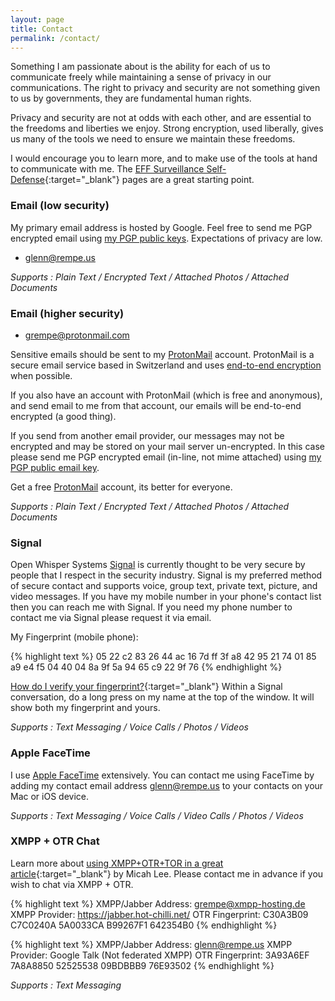 ```yaml
---
layout: page
title: Contact
permalink: /contact/
---
```


Something I am passionate about is the ability for each of us to communicate freely
while maintaining a sense of privacy in our communications. The right to privacy
and security are not something given to us by governments, they are fundamental
human rights.

Privacy and security are not at odds with each other, and are essential to the
freedoms and liberties we enjoy. Strong encryption, used liberally, gives us
many of the tools we need to ensure we maintain these freedoms.

I would encourage you to learn more, and to make use of the tools at hand to
communicate with me. The [EFF Surveillance Self-Defense](https://ssd.eff.org){:target="_blank"}
pages are a great starting point.

### Email (low security)

My primary email address is hosted by Google. Feel free to send me PGP encrypted
email using [my PGP public keys](/keys/). Expectations of privacy are low.

* [glenn@rempe.us](mailto:glenn@rempe.us)

*Supports : Plain Text / Encrypted Text / Attached Photos / Attached Documents*


### Email (higher security)

* [grempe@protonmail.com](mailto:grempe@protonmail.com)

Sensitive emails should be sent to my [ProtonMail](https://protonmail.com) account.
ProtonMail is a secure email service based in Switzerland and uses
[end-to-end encryption](https://en.wikipedia.org/wiki/End-to-end_encryption)
when possible.

If you also have an account with ProtonMail (which is free and anonymous),
and send email to me from that account, our emails will be end-to-end encrypted
(a good thing).

If you send from another email provider, our messages
may not be encrypted and may be stored on your mail server un-encrypted. In this
case please send me PGP encrypted email (in-line, not mime attached)
using [my PGP public email key](/keys/).

Get a free [ProtonMail](https://protonmail.com) account, its better for everyone.

*Supports : Plain Text / Encrypted Text / Attached Photos / Attached Documents*


### Signal

Open Whisper Systems [Signal](https://whispersystems.org) is currently thought
to be very secure by people that I respect in the security industry.  Signal
is my preferred method of secure contact and supports voice, group text, private
text, picture, and video messages. If you have my mobile number in your phone's contact list then
you can reach me with Signal. If you need my phone number to contact me
via Signal please request it via email.

My Fingerprint (mobile phone):

{% highlight text %}
05 22 c2 83 26 44 ac 16 7d
ff 3f a8 42 95 21 74 01 85
a9 e4 f5 04 40 04 8a 9f 5a
94 65 c9 22 9f 76
{% endhighlight %}

[How do I verify your fingerprint?](https://github.com/WhisperSystems/Signal-iOS/wiki/FAQ){:target="_blank"}
Within a Signal conversation, do a long press on my name at the top of the window.
It will show both my fingerprint and yours.

*Supports : Text Messaging / Voice Calls / Photos / Videos*

### Apple FaceTime

I use [Apple FaceTime](https://www.apple.com/ios/facetime/) extensively. You can
contact me using FaceTime by adding my contact email address [glenn@rempe.us](mailto:glenn@rempe.us)
to your contacts on your Mac or iOS device.

*Supports : Text Messaging / Voice Calls / Video Calls / Photos / Videos*


### XMPP + OTR Chat

Learn more about [using XMPP+OTR+TOR in a great article](https://theintercept.com/2015/07/14/communicating-secret-watched/){:target="_blank"} by Micah Lee. Please contact me in advance if you wish to chat via XMPP + OTR.

{% highlight text %}
XMPP/Jabber Address: grempe@xmpp-hosting.de
XMPP Provider:       https://jabber.hot-chilli.net/
OTR Fingerprint:     C30A3B09 C7C0240A 5A0033CA B99267F1 642354B0
{% endhighlight %}

{% highlight text %}
XMPP/Jabber Address: glenn@rempe.us
XMPP Provider:       Google Talk (Not federated XMPP)
OTR Fingerprint:     3A93A6EF 7A8A8850 52525538 09BDBBB9 76E93502
{% endhighlight %}

*Supports : Text Messaging*
